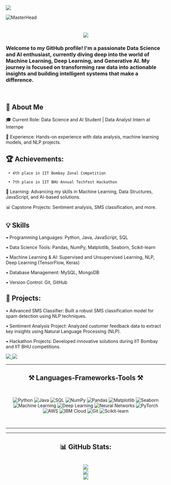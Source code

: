 [![](https://visitcount.itsvg.in/api?id=Adarshmishra5511&icon=0&color=12)](https://visitcount.itsvg.in)

![MasterHead](https://user-images.githubusercontent.com/90236635/232446433-d5540fa2-fe28-4bb8-b929-cdb51fe61336.gif)

<h1 align="center">
    <img src="https://readme-typing-svg.herokuapp.com/?font=Righteous&size=35&center=true&vCenter=true&width=500&height=70&duration=4000&lines=Hi+There!+👋;+I'm+Adarsh+Mishra!;" />
</h1>

<h3 >Welcome to my GitHub profile! I'm a passionate Data Science and AI enthusiast, currently diving deep into the world of Machine Learning, Deep Learning, and Generative AI. My journey is focused on transforming raw data into actionable insights and building intelligent systems that make a difference.</h3>

<br/>

<div>

<h2>🔭 About Me</h2>

<p>🎓 Current Role: Data Science and AI Student | Data Analyst Intern at Internpe</p>

💼 Experience: Hands-on experience with data analysis, machine learning models, and NLP projects.

<h2>🏆 Achievements:</h2> 

     • 4th place in IIT Bombay Zonal Competition
    
     • 7th place in IIT BHU Annual Techfest Hackathon
    
🌱 Learning: Advancing my skills in Machine Learning, Data Structures, JavaScript, and AI-based solutions.

📊 Capstone Projects: Sentiment analysis, SMS classification, and more.

 </div>

 <div>

<h2>💡 Skills </h2>
 
 • Programming Languages: Python, Java, JavaScript, SQL
 
 • Data Science Tools: Pandas, NumPy, Matplotlib, Seaborn, Scikit-learn
 
 • Machine Learning & AI: Supervised and Unsupervised Learning, NLP, Deep Learning (TensorFlow, Keras)
 
 • Database Management: MySQL, MongoDB
 
 • Version Control: Git, GitHub

 </div>
 
 <div>
     
   <h2>🚀 Projects:</h2>
     
  • Advanced SMS Classifier: Built a robust SMS classification model for spam detection using NLP techniques.
     
  • Sentiment Analysis Project: Analyzed customer feedback data to extract key insights using Natural Language Processing (NLP).
  
  • Hackathon Projects: Developed innovative solutions during IIT Bombay and IIT BHU competitions.
  
 </div>
 
<div> 
    
  <a href="adarshmishra5511@gmail.com">
    <img src="https://img.shields.io/badge/Gmail-333333?style=for-the-badge&logo=gmail&logoColor=red" />
  </a>
  
  <a href="https://www.linkedin.com/in/adarsh-mishra-86b8b8250/" target="_blank">
    <img src="https://img.shields.io/badge/LinkedIn-0077B5?style=for-the-badge&logo=linkedin&logoColor=white" target="_blank" />
  </a>
  
  </div>

 <hr/>
 
<h2 align="center">⚒ Languages-Frameworks-Tools ⚒</h2>
<br/>
<div align="center">
    
   <img src="https://img.shields.io/badge/-Python-3776AB?logo=python&logoColor=white" alt="Python" /> <img src="https://img.shields.io/badge/-Java-007396?logo=java&logoColor=white" alt="Java" /> <img src="https://img.shields.io/badge/-SQL-CC2927?logo=microsoft-sql-server&logoColor=white" alt="SQL" /> <img src="https://img.shields.io/badge/-NumPy-013243?logo=numpy&logoColor=white" alt="NumPy" /> <img src="https://img.shields.io/badge/-Pandas-150458?logo=pandas&logoColor=white" alt="Pandas" /> <img src="https://img.shields.io/badge/-Matplotlib-11557C?logoColor=white" alt="Matplotlib" /> <img src="https://img.shields.io/badge/-Seaborn-3776AB?logoColor=white" alt="Seaborn" /> <img src="https://img.shields.io/badge/-Machine%20Learning-F7931E?logoColor=white" alt="Machine Learning" /> <img src="https://img.shields.io/badge/-Deep%20Learning-FF6F00?logoColor=white" alt="Deep Learning" /> <img src="https://img.shields.io/badge/-Neural%20Networks-5A5A5A?logoColor=white" alt="Neural Networks" /> <img src="https://img.shields.io/badge/-PyTorch-EE4C2C?logo=pytorch&logoColor=white" alt="PyTorch" /> <img src="https://img.shields.io/badge/-AWS-232F3E?logo=amazon-aws&logoColor=white" alt="AWS" /> <img src="https://img.shields.io/badge/-IBM%20Cloud-1261FE?logo=ibm-cloud&logoColor=white" alt="IBM Cloud" /> <img src="https://img.shields.io/badge/-Git-F05032?logo=git&logoColor=white" alt="Git" /> <img src="https://img.shields.io/badge/-Scikit%20Learn-F7931E?logo=scikit-learn&logoColor=white" alt="Scikit-learn" />

</div>

<br/>
<hr/>

<!--<div align="center">
  <h2>🐍 My Contributions 🐍</h2>
  <br>
  <img alt="snake eating my contributions" src="https://raw.githubusercontent.com/AnujTiwari-Student/AnujTiwari-Student/output/github-contribution-grid-snake.svg" />
  
  <br/><br/><br/>
</div>-->

<hr/>

<div align="center">
  <h2>📊 GitHub Stats:</h2>
  <br/>
  <img src="https://github-readme-stats.vercel.app/api?username=Adarshmishra5511&theme=dark&hide_border=false&include_all_commits=false&count_private=false"/>
  <br/>
  <img src="https://github-readme-streak-stats.herokuapp.com/?user=Adarshmishra5511&theme=dark&hide_border=false"/>
  <br/>
  <img src="https://github-readme-stats.vercel.app/api/top-langs/?username=Adarshmishra5511&theme=dark&hide_border=false&include_all_commits=false&count_private=false&layout=compact"/>
</div>

<br/>

<!--<hr/>

## 💰 You can help me by Donating
[![PayPal](https://img.shields.io/badge/PayPal-00457C?style=for-the-badge&logo=paypal&logoColor=white)](https://paypal.me/anuj2901) 

<br/>
